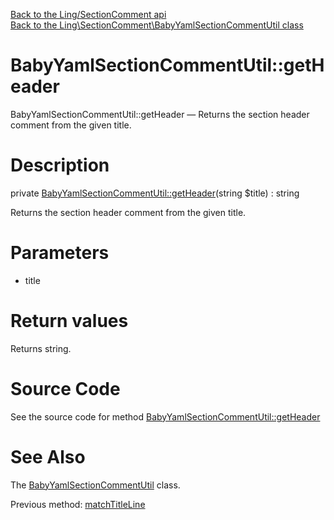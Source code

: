 [Back to the Ling/SectionComment api](https://github.com/lingtalfi/SectionComment/blob/master/doc/api/Ling/SectionComment.md)<br>
[Back to the Ling\SectionComment\BabyYamlSectionCommentUtil class](https://github.com/lingtalfi/SectionComment/blob/master/doc/api/Ling/SectionComment/BabyYamlSectionCommentUtil.md)


BabyYamlSectionCommentUtil::getHeader
================



BabyYamlSectionCommentUtil::getHeader — Returns the section header comment from the given title.




Description
================


private [BabyYamlSectionCommentUtil::getHeader](https://github.com/lingtalfi/SectionComment/blob/master/doc/api/Ling/SectionComment/BabyYamlSectionCommentUtil/getHeader.md)(string $title) : string




Returns the section header comment from the given title.




Parameters
================


- title

    


Return values
================

Returns string.








Source Code
===========
See the source code for method [BabyYamlSectionCommentUtil::getHeader](https://github.com/lingtalfi/SectionComment/blob/master/BabyYamlSectionCommentUtil.php#L327-L334)


See Also
================

The [BabyYamlSectionCommentUtil](https://github.com/lingtalfi/SectionComment/blob/master/doc/api/Ling/SectionComment/BabyYamlSectionCommentUtil.md) class.

Previous method: [matchTitleLine](https://github.com/lingtalfi/SectionComment/blob/master/doc/api/Ling/SectionComment/BabyYamlSectionCommentUtil/matchTitleLine.md)<br>

